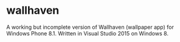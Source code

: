 # wallhaven
A working but incomplete version of Wallhaven (wallpaper app) for Windows Phone 8.1. Written in Visual Studio 2015 on Windows 8. 
